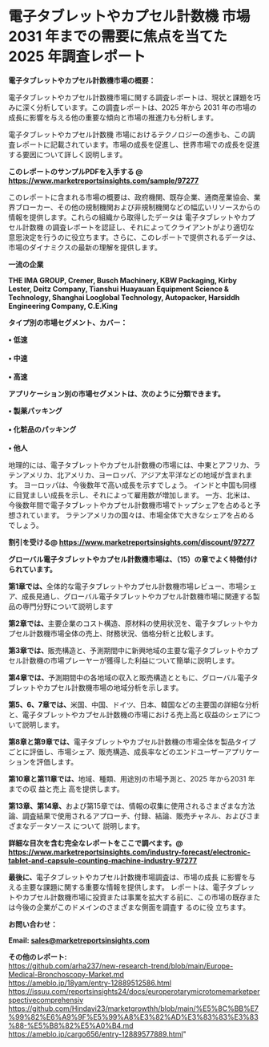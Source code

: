 # 電子タブレットやカプセル計数機 市場 2031 年までの需要に焦点を当てた 2025 年調査レポート

<strong><b>電子タブレットやカプセル計数機市場の概要：</b></strong>

電子タブレットやカプセル計数機市場に関する調査レポートは、現状と課題を巧みに深く分析しています。この調査レポートは、2025 年から 2031 年の市場の成長に影響を与える他の重要な傾向と市場の推進力も分析します。

電子タブレットやカプセル計数機 市場におけるテクノロジーの進歩も、この調査レポートに記載されています。市場の成長を促進し、世界市場での成長を促進する要因について詳しく説明します。

<strong>このレポートのサンプルPDFを入手する @ <a href=https://www.marketreportsinsights.com/sample/97277>https://www.marketreportsinsights.com/sample/97277</a></strong>

このレポートに含まれる市場の概要は、政府機関、既存企業、通商産業協会、業界ブローカー、その他の規制機関および非規制機関などの幅広いリソースからの情報を提供します。これらの組織から取得したデータは 電子タブレットやカプセル計数機 の調査レポートを認証し、それによってクライアントがより適切な意思決定を行うのに役立ちます。さらに、このレポートで提供されるデータは、市場のダイナミクスの最新の理解を提供します。

<strong>一流の企業</strong>

<strong><b>THE IMA GROUP, Cremer, Busch Machinery, KBW Packaging, Kirby Lester, Deitz Company, Tianshui Huayauan Equipment Science & Technology, Shanghai Looglobal Technology, Autopacker, Harsiddh Engineering Company, C.E.King</b></strong>

<strong><b>タイプ別の市場セグメント、カバー：</b></strong>

<strong>• 低速<br><br>• 中速<br><br>• 高速</strong>

<strong><b>アプリケーション別の市場セグメントは、次のように分類できます。</b></strong>

<strong>• 製薬パッキング<br><br>• 化粧品のパッキング<br><br>• 他人</strong>

 地理的には、電子タブレットやカプセル計数機の市場には、中東とアフリカ、ラテンアメリカ、北アメリカ、ヨーロッパ、アジア太平洋などの地域が含まれます。 ヨーロッパは、今後数年で高い成長を示すでしょう。 インドと中国も同様に目覚ましい成長を示し、それによって雇用数が増加します。 一方、北米は、今後数年間で電子タブレットやカプセル計数機市場でトップシェアを占めると予想されています。 ラテンアメリカの国々は、市場全体で大きなシェアを占めるでしょう。

<strong>割引を受ける@ <a href=https://www.marketreportsinsights.com/discount/97277>https://www.marketreportsinsights.com/discount/97277</a></strong>

<strong><b>グローバル電子タブレットやカプセル計数機市場は、（15）の章でよく特徴付けられています。</b></strong>

<strong><b>第</b></strong><strong><b>1章では、</b></strong>全体的な電子タブレットやカプセル計数機市場レビュー、市場シェア、成長見通し、グローバル電子タブレットやカプセル計数機市場に関連する製品の専門分野について説明します

<strong><b>第2章では、</b></strong>主要企業のコスト構造、原材料の使用状況を、電子タブレットやカプセル計数機市場全体の売上、財務状況、価格分析と比較します。

<strong><b>第3章では、</b></strong>販売構造と、予測期間中に新興地域の主要な電子タブレットやカプセル計数機の市場プレーヤーが獲得した利益について簡単に説明します。

<strong><b>第4章では、</b></strong>予測期間中の各地域の収入と販売構造とともに、グローバル電子タブレットやカプセル計数機市場の地域分析を示します。

<strong><b>第5、6、7章では、</b></strong>米国、中国、ドイツ、日本、韓国などの主要国の詳細な分析と、電子タブレットやカプセル計数機の市場における売上高と収益のシェアについて説明します。

<strong><b>第8章と第9章では、</b></strong>電子タブレットやカプセル計数機の市場全体を製品タイプごとに評価し、市場シェア、販売構造、成長率などのエンドユーザーアプリケーションを評価します。

<strong><b>第10章と第11章では、</b></strong>地域、種類、用途別の市場予測と、2025 年から2031 年までの収 益と売上 高を提供します。

<strong><b>第13章、第14章、</b></strong>および第15章では、情報の収集に使用されるさまざまな方法論、調査結果で使用されるアプローチ、付録、結論、販売チャネル、およびさまざまなデータソース について 説明します。

<strong>詳細な目次を含む完全なレポートをここで調べます。@ <a href=https://www.marketreportsinsights.com/industry-forecast/electronic-tablet-and-capsule-counting-machine-industry-97277>https://www.marketreportsinsights.com/industry-forecast/electronic-tablet-and-capsule-counting-machine-industry-97277</a></strong>

<strong><b>最後に、</b></strong>電子タブレットやカプセル計数機市場調査は、市場の成長 に影響を</a>与える主要な課題に関する重要な情報を提供します。 レポートは、電子タブレットやカプセル計数機市場に投資または事業を拡大する前に、この市場の既存または今後の企業がこのドメインのさまざまな側面を調査す るのに役 立ちます。

<strong><b>お問い合わせ：</b></strong>

<strong>Email: </strong><a href=mailto:sales@marketreportsinsights.com><strong>sales@marketreportsinsights.com</strong></a>

<strong>その他のレポート:</strong>
<br>
<a href=https://github.com/arha237/new-research-trend/blob/main/Europe-Medical-Bronchoscopy-Market.md>https://github.com/arha237/new-research-trend/blob/main/Europe-Medical-Bronchoscopy-Market.md</a>
<br>
<a href=https://ameblo.jp/18yam/entry-12889512586.html>https://ameblo.jp/18yam/entry-12889512586.html</a>
<br>
<a href=https://issuu.com/reportsinsights24/docs/europerotarymicrotomemarketperspectivecomprehensiv>https://issuu.com/reportsinsights24/docs/europerotarymicrotomemarketperspectivecomprehensiv</a>
<br>
<a href=https://github.com/Hindavi23/marketgrowthh/blob/main/%E5%8C%BB%E7%99%82%E6%A9%9F%E5%99%A8%E3%82%AD%E3%83%83%E3%83%88-%E5%B8%82%E5%A0%B4.md>https://github.com/Hindavi23/marketgrowthh/blob/main/%E5%8C%BB%E7%99%82%E6%A9%9F%E5%99%A8%E3%82%AD%E3%83%83%E3%83%88-%E5%B8%82%E5%A0%B4.md</a>
<br>
<a href=https://ameblo.jp/cargo656/entry-12889577889.html>https://ameblo.jp/cargo656/entry-12889577889.html</a>"
